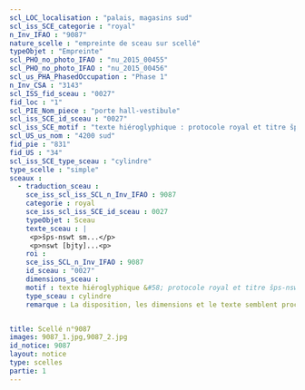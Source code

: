 ```yaml
---
scl_LOC_localisation : "palais, magasins sud"
scl_iss_SCE_categorie : "royal"
n_Inv_IFAO : "9087"
nature_scelle : "empreinte de sceau sur scellé"
typeObjet : "Empreinte"
scl_PHO_no_photo_IFAO : "nu_2015_00455"
scl_PHO_no_photo_IFAO : "nu_2015_00456"
scl_us_PHA_PhasedOccupation : "Phase 1"
n_Inv_CSA : "3143"
scl_ISS_fid_sceau : "0027"
fid_loc : "1"
scl_PIE_Nom_piece : "porte hall-vestibule"
scl_iss_SCE_id_sceau : "0027"
scl_iss_SCE_motif : "texte hiéroglyphique : protocole royal et titre šps-nswt"
scl_US_us_nom : "4200 sud"
fid_pie : "831"
fid_US : "34"
scl_iss_SCE_type_sceau : "cylindre"
type_scelle : "simple"
sceaux :
  - traduction_sceau : 
    sce_iss_scl_iss_SCL_n_Inv_IFAO : 9087
    categorie : royal
    sce_iss_scl_iss_SCE_id_sceau : 0027
    typeObjet : Sceau
    texte_sceau : |
     <p>šps-nswt sm...</p>
     <p>nswt [bjty]...<p>
    roi : 
    sce_iss_SCL_n_Inv_IFAO : 9087
    id_sceau : "0027"
    dimensions_sceau : 
    motif : texte hiéroglyphique &#58; protocole royal et titre šps-nswt
    type_sceau : cylindre
    remarque : La disposition, les dimensions et le texte semblent proches de 0035 et 0041, mais le ductus est différent. Il pourrait néanmoins s'agir du même sceau.


title: Scellé n°9087
images: 9087_1.jpg,9087_2.jpg
id_notice: 9087
layout: notice
type: scelles
partie: 1
---
```

